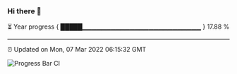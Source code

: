 ### Hi there 👋

⏳ Year progress { █████▁▁▁▁▁▁▁▁▁▁▁▁▁▁▁▁▁▁▁▁▁▁▁▁▁ } 17.88 %

---

⏰ Updated on Mon, 07 Mar 2022 06:15:32 GMT

![Progress Bar CI](https://github.com/liununu/liununu/workflows/Progress%20Bar%20CI/badge.svg)
